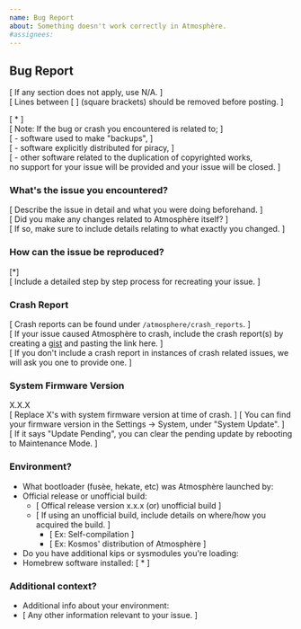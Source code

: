 ```yaml
---
name: Bug Report
about: Something doesn't work correctly in Atmosphère.
#assignees:
---
```


## Bug Report

[ If any section does not apply, use N/A. ]  
[ Lines between [ ] (square brackets) should be removed before posting. ]

[ * ]  
[ Note: If the bug or crash you encountered is related to; ]  
[ - software used to make "backups", ]  
[ - software explicitly distributed for piracy, ]  
[ - other software related to the duplication of copyrighted works,  
no support for your issue will be provided and your issue will be closed. ]  

### What's the issue you encountered?

[ Describe the issue in detail and what you were doing beforehand. ]  
[ Did you make any changes related to Atmosphère itself? ]  
[ If so, make sure to include details relating to what exactly you changed. ]

### How can the issue be reproduced?

[*]  
[ Include a detailed step by step process for recreating your issue. ]

### Crash Report

[ Crash reports can be found under ``/atmosphere/crash_reports``. ]  
[ If your issue caused Atmosphère to crash, include the crash report(s) by creating a [gist](https://gist.github.com/) and pasting the link here. ]  
[ If you don't include a crash report in instances of crash related issues, we will ask you one to provide one. ]  

### System Firmware Version

X.X.X  
[ Replace X's with system firmware version at time of crash. ]
[ You can find your firmware version in the Settings -> System, under "System Update". ]  
[ If it says "Update Pending", you can clear the pending update by rebooting to Maintenance Mode. ]  

### Environment?

- What bootloader (fusèe, hekate, etc) was Atmosphère launched by:
- Official release or unofficial build: 
  - [ Offical release version x.x.x (or) unofficial build ]
  - [ If using an unofficial build, include details on where/how you acquired the build. ] 
     - [ Ex: Self-compilation ]
     - [ Ex: Kosmos' distribution of Atmosphère ]
- Do you have additional kips or sysmodules you're loading:
- Homebrew software installed: [ * ] 

### Additional context?

- Additional info about your environment:
- [ Any other information relevant to your issue. ]
